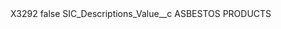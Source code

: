 <?xml version="1.0" encoding="UTF-8"?>
<CustomMetadata xmlns="http://soap.sforce.com/2006/04/metadata" xmlns:xsi="http://www.w3.org/2001/XMLSchema-instance" xmlns:xsd="http://www.w3.org/2001/XMLSchema">
    <label>X3292</label>
    <protected>false</protected>
    <values>
        <field>SIC_Descriptions_Value__c</field>
        <value xsi:type="xsd:string">ASBESTOS PRODUCTS</value>
    </values>
</CustomMetadata>
